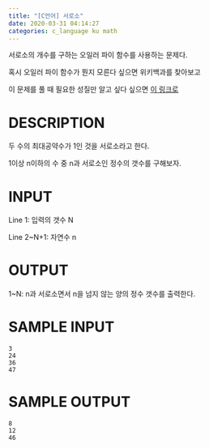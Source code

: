 ```yaml
---
title: "[C언어] 서로소"
date: 2020-03-31 04:14:27
categories: c_language ku math
---
```


서로소의 개수를 구하는 오일러 파이 함수를 사용하는 문제다.

혹시 오일러 파이 함수가 뭔지 모른다 싶으면 위키백과를 찾아보고

이 문제를 풀 때 필요한 성질만 알고 싶다 싶으면 [이 링크로](https://blog.naver.com/martinok1103/221882344766)

# DESCRIPTION
두 수의 최대공약수가 1인 것을 서로소라고 한다.

1이상 n이하의 수 중 n과 서로소인 정수의 갯수를 구해보자.

# INPUT
Line 1: 입력의 갯수 N

Line 2~N+1: 자연수 n

# OUTPUT
1~N: n과 서로소면서 n을 넘지 않는 양의 정수 갯수를 출력한다.

# SAMPLE INPUT
```
3
24
36
47
```

# SAMPLE OUTPUT
```
8
12
46
```

<script src="https://gist.github.com/DetegiCE/725b3635bea20e9289694d717886ce2d.js"></script>
